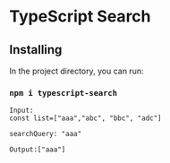 # TypeScript Search


## Installing

In the project directory, you can run:

### `npm i typescript-search`

```
Input: 
const list=["aaa","abc", "bbc", "adc"]

searchQuery: "aaa"

Output:["aaa"]
```
